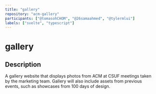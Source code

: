 ```yaml
---
title: "gallery"
repository: "acm-gallery"
participants: ["@tomasohCHOM", "@26samaahmed", "@tylermlui"]
labels: ["svelte", "typescript"]
---
```


# gallery

## Description

A gallery website that displays photos from ACM at CSUF meetings taken by the
marketing team. Gallery will also include assets from previous events, such as
showcases from 100 days of design.
